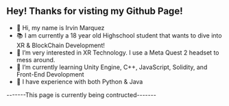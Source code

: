 Hey! Thanks for visting my Github Page!
-
- 👋 Hi, my name is Irvin Marquez
- 📚 I am currently a 18 year old Highschool student that wants to dive into XR & BlockChain Development!
- 👀 I’m very interested in XR Technology. I use a Meta Quest 2 headset to mess around.
- 🌱 I’m currently learning Unity Engine, C++, JavaScript, Solidity, and Front-End Devolopment
- 🧠 I have experience with both Python & Java

-------This page is currently being contructed-------


<!---
Marq03/Marq03 is a ✨ special ✨ repository because its `README.md` (this file) appears on your GitHub profile.
You can click the Preview link to take a look at your changes.
--->
